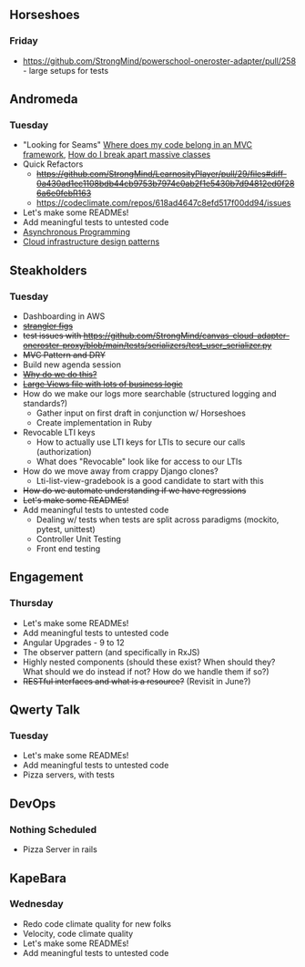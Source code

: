 ## Horseshoes
### Friday
* https://github.com/StrongMind/powerschool-oneroster-adapter/pull/258 - large setups for tests

## Andromeda
### Tuesday
* "Looking for Seams" [Where does my code belong in an MVC framework](mvc_framework_seams.md), [How do I break apart massive classes](creating_single_responsibilities.md)
* Quick Refactors
  * ~~https://github.com/StrongMind/LearnosityPlayer/pull/29/files#diff-0a430ad1ec1108bdb44cb9753b7974c0ab2f1e5430b7d94812ed0f286a6e0febR163~~
  * https://codeclimate.com/repos/618ad4647c8efd517f00dd94/issues
* Let's make some READMEs!
* Add meaningful tests to untested code
* [Asynchronous Programming](asynchronous.md)
* [Cloud infrastructure design patterns](cloud_design.md)

## Steakholders
### Tuesday
* Dashboarding in AWS
* ~~[strangler figs](https://martinfowler.com/bliki/StranglerFigApplication.html)~~
* ~~test issues with https://github.com/StrongMind/canvas-cloud-adapter-oneroster-proxy/blob/main/tests/serializers/test_user_serializer.py~~
* ~~MVC Pattern and DRY~~
* Build new agenda session
* ~~[Why do we do this?](https://github.com/StrongMind/lti-account-settings/blob/a4cce10fbe47a3b0b90f59e7aa7feff7b6cacbc1/views.py#L83)~~
* ~~[Large Views file with lots of business logic](https://github.com/StrongMind/lti-account-settings/blob/a4cce10fbe47a3b0b90f59e7aa7feff7b6cacbc1/views.py)~~
* How do we make our logs more searchable (structured logging and standards?)
  * Gather input on first draft in conjunction w/ Horseshoes
  * Create implementation in Ruby
* Revocable LTI keys
  * How to actually use LTI keys for LTIs to secure our calls (authorization)
  * What does "Revocable" look like for access to our LTIs
* How do we move away from crappy Django clones?
  * Lti-list-view-gradebook is a good candidate to start with this
* ~~How do we automate understanding if we have regressions~~
* ~~Let's make some READMEs!~~
* Add meaningful tests to untested code
  * Dealing w/ tests when tests are split across paradigms (mockito, pytest, unittest)
  * Controller Unit Testing
  * Front end testing

## Engagement
### Thursday
* Let's make some READMEs!
* Add meaningful tests to untested code
* Angular Upgrades - 9 to 12
* The observer pattern (and specifically in RxJS)
* Highly nested components (should these exist? When should they? What should we do instead if not? How do we handle them if so?)
* ~~RESTful interfaces and what is a resource?~~ (Revisit in June?)

## Qwerty Talk
### Tuesday
* Let's make some READMEs!
* Add meaningful tests to untested code
* Pizza servers, with tests

## DevOps
### Nothing Scheduled
* Pizza Server in rails

## KapeBara
### Wednesday
* Redo code climate quality for new folks
* Velocity, code climate quality
* Let's make some READMEs!
* Add meaningful tests to untested code
